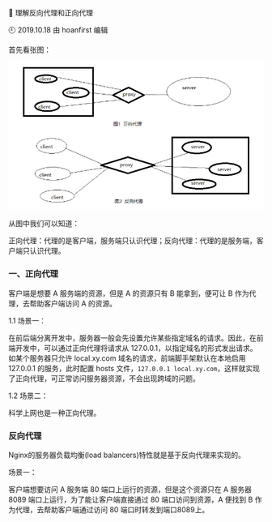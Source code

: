 🐾 理解反向代理和正向代理

🕘 2019.10.18 由 hoanfirst 编辑


首先看张图：

![](https://github.com/hoanFir/blogs/blob/master/Nginx/images/%E4%BC%81%E4%B8%9A%E5%92%9A%E5%92%9A%E6%88%AA%E5%9B%BE20191118173539.png?raw=true)

从图中我们可以知道：

正向代理：代理的是客户端，服务端只认识代理；反向代理：代理的是服务端，客户端只认识代理。


### 一、正向代理

客户端是想要 A 服务端的资源，但是 A 的资源只有 B 能拿到，便可让 B 作为代理，去帮助客户端访问 A 的资源。

1.1 场景一：

在前后端分离开发中，服务器一般会先设置允许某些指定域名的请求。因此，在前端开发中，可以通过正向代理将请求从 127.0.0.1，以指定域名的形式发出请求。如某个服务器只允许 local.xy.com 域名的请求，前端脚手架默认在本地启用 127.0.0.1 的服务，此时配置 hosts 文件，`127.0.0.1 local.xy.com`，这样就实现了正向代理，可正常访问服务器资源，不会出现跨域的问题。


1.2 场景二：

科学上网也是一种正向代理。


### 反向代理

Nginx的服务器负载均衡(load balancers)特性就是基于反向代理来实现的。

场景一：

客户端想要访问 A 服务端 80 端口上运行的资源，但是这个资源只在 A 服务器 8089 端口上运行，为了能让客户端直接通过 80 端口访问到资源，A 便找到 B 作为代理，去帮助客户端通过访问 80 端口时转发到端口8089上。


